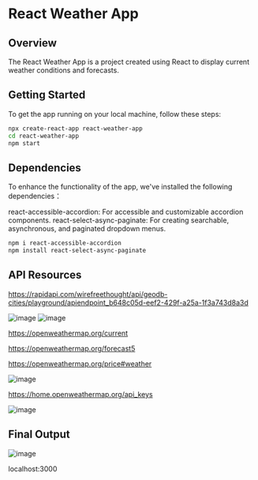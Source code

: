 # React Weather App

## Overview
The React Weather App is a project created using React to display current weather conditions and forecasts.

## Getting Started

To get the app running on your local machine, follow these steps:

```bash
npx create-react-app react-weather-app
cd react-weather-app
npm start  

```



## Dependencies

To enhance the functionality of the app, we've installed the following dependencies：

react-accessible-accordion: For accessible and customizable accordion components.
react-select-async-paginate: For creating searchable, asynchronous, and paginated dropdown menus.

```bash
npm i react-accessible-accordion
npm install react-select-async-paginate   
```

## API Resources

https://rapidapi.com/wirefreethought/api/geodb-cities/playground/apiendpoint_b648c05d-eef2-429f-a25a-1f3a743d8a3d

![image](https://github.com/user-attachments/assets/41572a48-3ede-454b-a45c-09017c12b8ae)
![image](https://github.com/user-attachments/assets/bf17fdfb-13c2-4cca-9755-9ceb0e727cca)

https://openweathermap.org/current

https://openweathermap.org/forecast5

https://openweathermap.org/price#weather

![image](https://github.com/user-attachments/assets/f5e9120f-3d18-4cf3-ad79-d6d504d989cb)

https://home.openweathermap.org/api_keys

![image](https://github.com/user-attachments/assets/c17a08fb-9cd6-43de-ac2d-ee024576ce96)


## Final Output
![image](https://github.com/user-attachments/assets/d60e7c06-cfd9-41ba-8f59-d0af21e1f29f)

 localhost:3000
